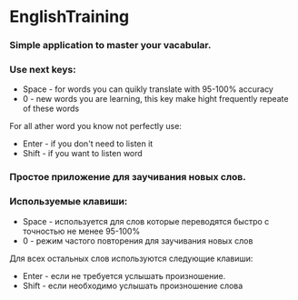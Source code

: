 # EnglishTraining

###  Simple application to master your vacabular.

### Use next keys:

* Space - for words you can quikly translate with 95-100% accuracy
* 0 - new words you are learning, this key make hight frequently repeate of these words

For all ather word you know not perfectly use:

* Enter - if you don't need to listen it
* Shift - if you want to listen word



### Простоe приложение для заучивания новых слов.

### Используемые клавиши:

* Space - используется для слов которые переводятся быстро с точностью не менее 95-100%
* 0 - режим частого повторения для заучивания новых слов

Для всех остальных слов используются следующие клавиши:

* Enter - если не требуется услышать произношение.
* Shift - если необходимо услышать произношение слова
